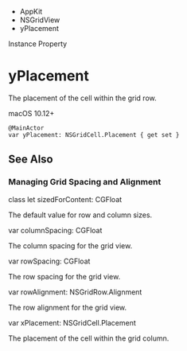 

- AppKit
- NSGridView
-  yPlacement 

Instance Property

# yPlacement

The placement of the cell within the grid row.

macOS 10.12+

``` source
@MainActor
var yPlacement: NSGridCell.Placement { get set }
```

## See Also

### Managing Grid Spacing and Alignment

class let sizedForContent: CGFloat

The default value for row and column sizes.

var columnSpacing: CGFloat

The column spacing for the grid view.

var rowSpacing: CGFloat

The row spacing for the grid view.

var rowAlignment: NSGridRow.Alignment

The row alignment for the grid view.

var xPlacement: NSGridCell.Placement

The placement of the cell within the grid column.

